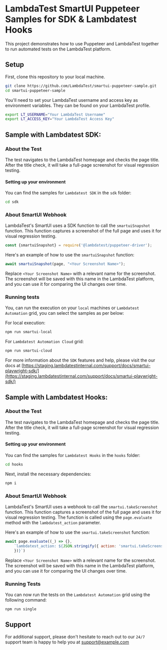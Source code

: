 # LambdaTest SmartUI Puppeteer Samples for SDK & Lambdatest Hooks

This project demonstrates how to use Puppeteer and LambdaTest together to run automated tests on the LambdaTest platform.

## Setup

First, clone this repository to your local machine.

```bash
git clone https://github.com/LambdaTest/smartui-puppeteer-sample.git
cd smartui-puppeteer-sample
```

You'll need to set your LambdaTest username and access key as environment variables. They can be found on your LambdaTest profile.

```bash
export LT_USERNAME="Your LambdaTest Username"
export LT_ACCESS_KEY="Your LambdaTest Access Key"
```

## Sample with Lambdatest SDK:

### About the Test

The test navigates to the LambdaTest homepage and checks the page title. After the title check, it will take a full-page screenshot for visual regression testing.

#### Setting up your environment

You can find the samples for `Lambdatest SDK` in the `sdk` folder: 
```bash
cd sdk
```

### About SmartUI Webhook

LambdaTest's SmartUI uses a SDK function to call the `smartuiSnapshot` function. This function captures a screenshot of the full page and uses it for visual regression testing. 

```javascript
const {smartuiSnapshot} = require('@lambdatest/puppeteer-driver');
```
Here's an example of how to use the `smartuiSnapshot` function:

```javascript
await smartuiSnapshot(page, "<Your Screenshot Name>");
```

Replace `<Your Screenshot Name>` with a relevant name for the screenshot. The screenshot will be saved with this name in the LambdaTest platform, and you can use it for comparing the UI changes over time.

### Running tests
You, can run the execution on your `local` machines or `Lambdatest Automation` grid, you can select the samples as per below: 

For local execution: 
```bash
npm run smartui-local
```

For `Lambdatest Automation Cloud` grid: 
```bash
npm run smartui-cloud
```
For more information about the `SDK` features and help, please visit the our docs at [https://staging.lambdatestinternal.com/support/docs/smartui-playwright-sdk/](https://staging.lambdatestinternal.com/support/docs/smartui-playwright-sdk/)

## Sample with Lambdatest Hooks:

### About the Test

The test navigates to the LambdaTest homepage and checks the page title. After the title check, it will take a full-page screenshot for visual regression testing.

#### Setting up your environment

You can find the samples for `Lambdatest Hooks` in the `hooks` folder: 
```bash
cd hooks
```
Next, install the necessary dependencies:

```bash
npm i
```

### About SmartUI Webhook

LambdaTest's SmartUI uses a webhook to call the `smartui.takeScreenshot` function. This function captures a screenshot of the full page and uses it for visual regression testing. The function is called using the `page.evaluate` method with the `lambdatest_action` parameter.

Here's an example of how to use the `smartui.takeScreenshot` function:

```javascript
await page.evaluate((_) => {},
    `lambdatest_action: ${JSON.stringify({ action: 'smartui.takeScreenshot', arguments: { fullPage: true, screenshotName: '<Your_Screenshot_Name>' }
    })}`)
```

Replace `<Your Screenshot Name>` with a relevant name for the screenshot. The screenshot will be saved with this name in the LambdaTest platform, and you can use it for comparing the UI changes over time.

### Running Tests

You can now run the tests on the `Lambdatest Automation` grid using the following command: 

```bash
npm run single
```
## Support

For additional support, please don't hesitate to reach out to our `24/7` support team is happy to help you at [support@example.com](mailto:support@example.com)

